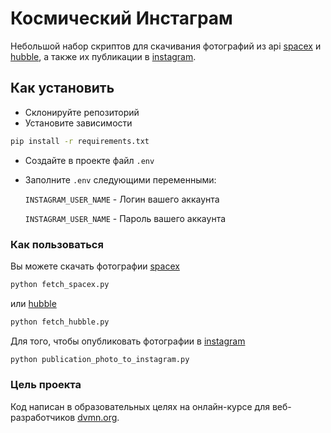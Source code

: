 # Космический Инстаграм
Небольшой набор скриптов для скачивания фотографий из api [spacex](https://documenter.getpostman.com/view/2025350/RWaEzAiG#bc65ba60-decf-4289-bb04-4ca9df01b9c1) и [hubble](http://hubblesite.org/api/documentation), а также их публикации в [instagram](https://www.instagram.com/).
## Как установить
* Склонируйте репозиторий
* Установите зависимости
```bash
pip install -r requirements.txt
```
* Создайте в проекте файл `.env`
* Заполните `.env` следующими переменными:
  
  `INSTAGRAM_USER_NAME` - Логин вашего аккаунта 
  
  `INSTAGRAM_USER_NAME` - Пароль вашего аккаунта

### Как пользоваться
Вы можете скачать фотографии [spacex](https://documenter.getpostman.com/view/2025350/RWaEzAiG#bc65ba60-decf-4289-bb04-4ca9df01b9c1)
```bash
python fetch_spacex.py
```
или [hubble](http://hubblesite.org/api/documentation)
```bash
python fetch_hubble.py
```
Для того, чтобы опубликовать фотографии в [instagram](https://www.instagram.com/)
```bash
python publication_photo_to_instagram.py
```
### Цель проекта
Код написан в образовательных целях на онлайн-курсе для веб-разработчиков [dvmn.org](https://dvmn.org/modules/).
